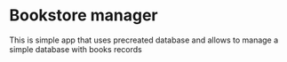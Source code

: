 # Bookstore manager

This is simple app that uses precreated database and allows to manage a simple database with books records
